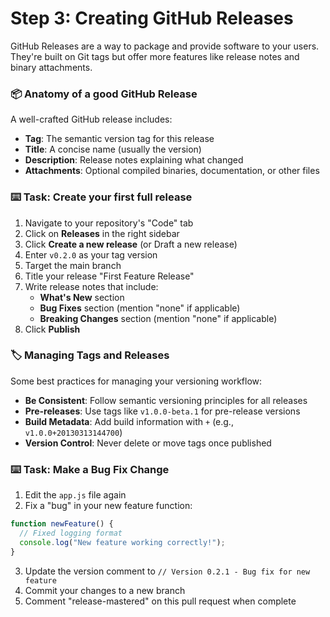 # Step 3: Creating GitHub Releases

GitHub Releases are a way to package and provide software to your users. They're built on Git tags but offer more features like release notes and binary attachments.

### 📦 Anatomy of a good GitHub Release

A well-crafted GitHub release includes:

- **Tag**: The semantic version tag for this release
- **Title**: A concise name (usually the version)
- **Description**: Release notes explaining what changed
- **Attachments**: Optional compiled binaries, documentation, or other files

### :keyboard: Task: Create your first full release

1. Navigate to your repository's "Code" tab
2. Click on **Releases** in the right sidebar
3. Click **Create a new release** (or Draft a new release)
4. Enter `v0.2.0` as your tag version
5. Target the main branch
6. Title your release "First Feature Release"
7. Write release notes that include:
   - **What's New** section
   - **Bug Fixes** section (mention "none" if applicable)
   - **Breaking Changes** section (mention "none" if applicable)
8. Click **Publish**


### 🏷️ Managing Tags and Releases

Some best practices for managing your versioning workflow:

- **Be Consistent**: Follow semantic versioning principles for all releases
- **Pre-releases**: Use tags like `v1.0.0-beta.1` for pre-release versions
- **Build Metadata**: Add build information with `+` (e.g., `v1.0.0+20130313144700`)
- **Version Control**: Never delete or move tags once published

### :keyboard: Task: Make a Bug Fix Change

1. Edit the `app.js` file again
2. Fix a "bug" in your new feature function:
```javascript
function newFeature() {
  // Fixed logging format
  console.log("New feature working correctly!");
}
```
3. Update the version comment to `// Version 0.2.1 - Bug fix for new feature`
4. Commit your changes to a new branch
5. Comment "release-mastered" on this pull request when complete
